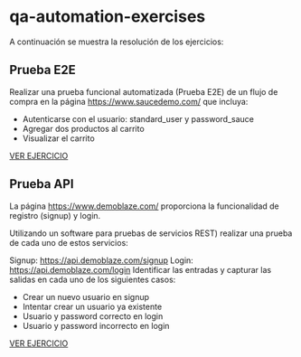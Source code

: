 # qa-automation-exercises

A continuación se muestra la resolución de los ejercicios:

## Prueba E2E

Realizar una prueba funcional automatizada (Prueba E2E) de un flujo de compra en la página https://www.saucedemo.com/ que incluya:
- Autenticarse con el usuario: standard_user y password_sauce
- Agregar dos productos al carrito
- Visualizar el carrito

[VER EJERCICIO](./e2e-store-cypress/README.md)

## Prueba API

La página https://www.demoblaze.com/ proporciona la funcionalidad de registro (signup) y login.

Utilizando un software para pruebas de servicios REST) realizar una prueba de cada uno de estos servicios:

Signup: https://api.demoblaze.com/signup
Login: https://api.demoblaze.com/login
Identificar las entradas y capturar las salidas en cada uno de los siguientes casos:
- Crear un nuevo usuario en signup
- Intentar crear un usuario ya existente
- Usuario y password correcto en login
- Usuario y password incorrecto en login

[VER EJERCICIO](./api-auth-karate/README.md)